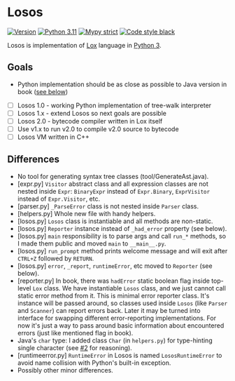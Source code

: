 # Losos

[![Version](https://img.shields.io/badge/version-0.1.4-blue)](https://github.com/acinis/losos/releases)
[![Python 3.11](https://img.shields.io/badge/Python-3.11-blue)](https://www.python.org/)
[![Mypy strict](https://img.shields.io/badge/mypy-strict-2a6db2)](https://mypy.readthedocs.io/en/stable/)
[![Code style black](https://img.shields.io/badge/code_style-black-black)](https://black.readthedocs.io/en/stable/)

Losos is implementation of [Lox](https://craftinginterpreters.com/) language in [Python 3](https://www.python.org/).

## Goals

- Python implementation should be as close as possible to Java version in book ([see below](#differences))

- [ ] Losos 1.0 - working Python implementation of tree-walk interpreter
- [ ] Losos 1.x - extend Losos so next goals are possible
- [ ] Losos 2.0 - bytecode compiler written in Lox itself
- [ ] Use v1.x to run v2.0 to compile v2.0 source to bytecode
- [ ] Losos VM written in C++

## Differences

- No tool for generating syntax tree classes (tool/GenerateAst.java).
- \[expr.py\] `Visitor` abstract class and all expression classes are not nested inside `Expr`: `BinaryExpr` instead of `Expr.Binary`, `ExprVisitor` instead of `Expr.Visitor`, etc.
- \[parser.py\] `_ParseError` class is not nested inside `Parser` class.
- \[helpers.py\] Whole new file with handy helpers.
- \[losos.py\] `Losos` class is instantiable and all methods are non-static.
- \[losos.py\] `Reporter` instance instead of `_had_error` property (see below).
- \[losos.py\] `main` responsibility is to parse args and call `run_*` methods, so I made them public and moved `main` to `__main__.py`.
- \[losos.py\] `run_prompt` method prints welcome message and will exit after `CTRL+Z` followed by `RETURN`.
- \[losos.py\] `error`, `_report`, `runtimeError`, etc moved to `Reporter` (see below).
- \[reporter.py\] In book, there was `hadError` static boolean flag inside top-level `Lox` class. We have instantiable `Losos` class, and we just cannot call static error method from it. This is minimal error reporter class. It's instance will be passed around, so classes used inside `Losos` (like `Parser` and `Scanner`) can report errors back. Later it may be turned into interface for swapping different error-reporting implementations. For now it's just a way to pass around basic information about encountered errors (just like mentioned flag in book).
- Java's `char` type: I added class `Char` (in `helpers.py`) for type-hinting single character (see [#2](/../../issues/2) for reasoning).
- \[runtimeerror.py\] `RuntimeError` in Losos is named `LososRuntimeError` to avoid name collision with Python's built-in exception.
- Possibly other minor differences.
